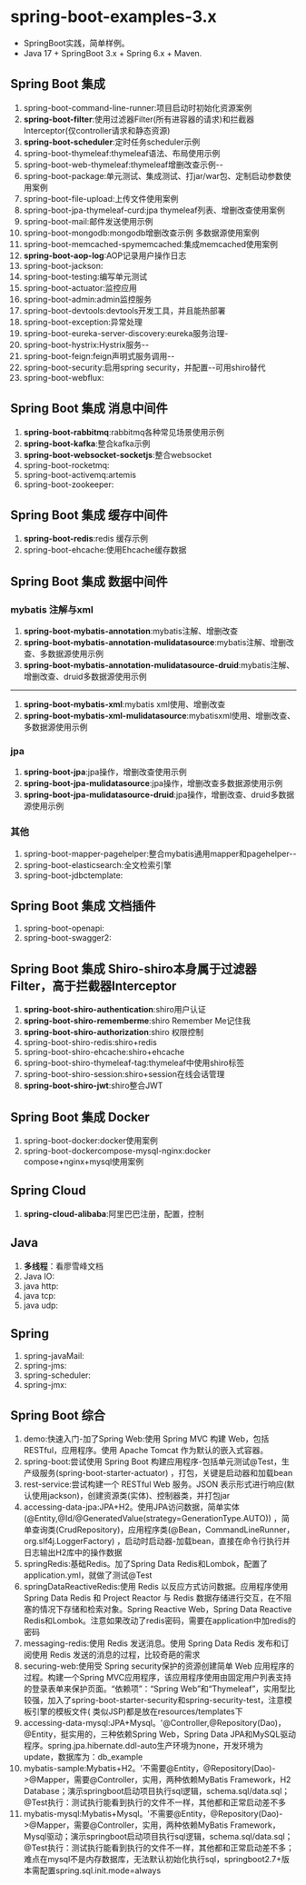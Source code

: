 # spring-boot-examples-3.x

* SpringBoot实践，简单样例。
* Java 17 + SpringBoot 3.x + Spring 6.x + Maven.

## Spring Boot 集成

1. spring-boot-command-line-runner:项目启动时初始化资源案例
2. **spring-boot-filter**:使用过滤器Filter(所有进容器的请求)和拦截器Interceptor(仅controller请求和静态资源)
3. **spring-boot-scheduler**:定时任务scheduler示例
4. spring-boot-thymeleaf:thymeleaf语法、布局使用示例
5. spring-boot-web-thymeleaf:thymeleaf增删改查示例--
6. spring-boot-package:单元测试、集成测试、打jar/war包、定制启动参数使用案例
7. spring-boot-file-upload:上传文件使用案例
8. spring-boot-jpa-thymeleaf-curd:jpa thymeleaf列表、增删改查使用案例
9. spring-boot-mail:邮件发送使用示例
10. spring-boot-mongodb:mongodb增删改查示例 多数据源使用案例
11. spring-boot-memcached-spymemcached:集成memcached使用案例
12. **spring-boot-aop-log**:AOP记录用户操作日志
13. spring-boot-jackson:
14. spring-boot-testing:编写单元测试
15. spring-boot-actuator:监控应用
16. spring-boot-admin:admin监控服务
17. spring-boot-devtools:devtools开发工具，并且能热部署
18. spring-boot-exception:异常处理
19. spring-boot-eureka-server-discovery:eureka服务治理-
20. spring-boot-hystrix:Hystrix服务--
21. spring-boot-feign:feign声明式服务调用--
22. spring-boot-security:启用spring security，并配置--可用shiro替代
23. spring-boot-webflux:

## Spring Boot 集成 消息中间件

1. **spring-boot-rabbitmq**:rabbitmq各种常见场景使用示例
2. **spring-boot-kafka**:整合kafka示例
3. **spring-boot-websocket-socketjs**:整合websocket
4. spring-boot-rocketmq:
5. spring-boot-activemq:artemis
6. spring-boot-zookeeper:

## Spring Boot 集成 缓存中间件

1. **spring-boot-redis**:redis 缓存示例
2. spring-boot-ehcache:使用Ehcache缓存数据

## Spring Boot 集成 数据中间件

### mybatis 注解与xml

1. **spring-boot-mybatis-annotation**:mybatis注解、增删改查
2. **spring-boot-mybatis-annotation-mulidatasource**:mybatis注解、增删改查、多数据源使用示例
3. **spring-boot-mybatis-annotation-mulidatasource-druid**:mybatis注解、增删改查、druid多数据源使用示例

---

1. **spring-boot-mybatis-xml**:mybatis xml使用、增删改查
2. **spring-boot-mybatis-xml-mulidatasource**:mybatisxml使用、增删改查、多数据源使用示例

### jpa

1. **spring-boot-jpa**:jpa操作，增删改查使用示例
2. **spring-boot-jpa-mulidatasource**:jpa操作，增删改查多数据源使用示例
3. **spring-boot-jpa-mulidatasource-druid**:jpa操作，增删改查、druid多数据源使用示例

### 其他

1. spring-boot-mapper-pagehelper:整合mybatis通用mapper和pagehelper--
2. spring-boot-elasticsearch:全文检索引擎
3. spring-boot-jdbctemplate:

## Spring Boot 集成 文档插件

1. spring-boot-openapi:
2. spring-boot-swagger2:

## Spring Boot 集成 Shiro-shiro本身属于过滤器Filter，高于拦截器Interceptor

1. **spring-boot-shiro-authentication**:shiro用户认证
2. **spring-boot-shiro-rememberme**:shiro Remember Me记住我
3. **spring-boot-shiro-authorization**:shiro 权限控制
4. spring-boot-shiro-redis:shiro+redis
5. spring-boot-shiro-ehcache:shiro+ehcache
6. spring-boot-shiro-thymeleaf-tag:thymeleaf中使用shiro标签
7. spring-boot-shiro-session:shiro+session在线会话管理
2. **spring-boot-shiro-jwt**:shiro整合JWT

## Spring Boot 集成 Docker

1. spring-boot-docker:docker使用案例
2. spring-boot-dockercompose-mysql-nginx:docker compose+nginx+mysql使用案例

## Spring Cloud

1. **spring-cloud-alibaba**:阿里巴巴注册，配置，控制

## Java

1. **多线程**：看廖雪峰文档
2. Java IO:
3. java http:
4. java tcp:
5. java udp:

## Spring

1. spring-javaMail:
2. spring-jms:
3. spring-scheduler:
4. spring-jmx:

## Spring Boot 综合

1. demo:快速入门-加了Spring Web:使用 Spring MVC 构建 Web，包括 RESTful，应用程序。使用 Apache Tomcat 作为默认的嵌入式容器。
2. spring-boot:尝试使用 Spring Boot 构建应用程序-包括单元测试@Test，生产级服务(spring-boot-starter-actuator)
   ，打包，关键是启动器和加载bean
3. rest-service:尝试构建一个 RESTful Web 服务。JSON 表示形式进行响应(默认使用jackson)，创建资源类(实体)、控制器类，并打包jar
4. accessing-data-jpa:JPA+H2。使用JPA访问数据，简单实体(@Entity,@Id/@GeneratedValue(strategy=GenerationType.AUTO))
   ，简单查询类(CrudRepository)，应用程序类(@Bean，CommandLineRunner，org.slf4j.LoggerFactory)
   ，启动时启动器-加载bean，直接在命令行执行并日志输出H2库中的操作数据
5. springRedis:基础Redis。加了Spring Data Redis和Lombok，配置了application.yml，就做了测试@Test
6. springDataReactiveRedis:使用 Redis 以反应方式访问数据。应用程序使用 Spring Data Redis 和 Project Reactor 与 Redis
   数据存储进行交互，在不阻塞的情况下存储和检索对象。Spring Reactive Web，Spring Data Reactive
   Redis和Lombok。注意如果改动了redis密码，需要在application中加redis的密码
7. messaging-redis:使用 Redis 发送消息。使用 Spring Data Redis 发布和订阅使用 Redis 发送的消息的过程，比较奇葩的需求
8. securing-web:使用受 Spring security保护的资源创建简单 Web 应用程序的过程。构建一个Spring
   MVC应用程序，该应用程序使用由固定用户列表支持的登录表单来保护页面。“依赖项”：“Spring
   Web”和“Thymeleaf”，实用型比较强，加入了spring-boot-starter-security和spring-security-test，注意模板引擎的模板文件(
   类似JSP)都是放在resources/templates下
9. accessing-data-mysql:JPA+Mysql。'@Controller,@Repository(Dao)，@Entity，挺实用的，三种依赖Spring Web，Spring Data
   JPA和MySQL驱动程序。spring.jpa.hibernate.ddl-auto生产环境为none，开发环境为update，数据库为：db_example
10. mybatis-sample:Mybatis+H2。'不需要@Entity，@Repository(Dao)->@Mapper，需要@Controller，实用，两种依赖MyBatis Framework，H2
    Database；演示springboot启动项目执行sql逻辑，schema.sql/data.sql；@Test执行：测试执行能看到执行的文件不一样，其他都和正常启动差不多
11. mybatis-mysql:Mybatis+Mysql。'不需要@Entity，@Repository(Dao)->@Mapper，需要@Controller，实用，两种依赖MyBatis
    Framework，Mysql驱动；演示springboot启动项目执行sql逻辑，schema.sql/data.sql；@Test执行：测试执行能看到执行的文件不一样，其他都和正常启动差不多；难点在mysql不是内存数据库，无法默认初始化执行sql，springboot2.7+版本需配置spring.sql.init.mode=always



